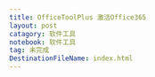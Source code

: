 ```yaml
---
title: OfficeToolPlus 激活Office365
layout: post
catagory: 软件工具
notebook: 软件工具
tag: 未完成
DestinationFileName: index.html
---
```

